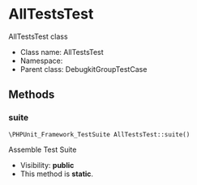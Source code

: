 AllTestsTest
===============

AllTestsTest class




* Class name: AllTestsTest
* Namespace: 
* Parent class: DebugkitGroupTestCase







Methods
-------


### suite

    \PHPUnit_Framework_TestSuite AllTestsTest::suite()

Assemble Test Suite



* Visibility: **public**
* This method is **static**.



